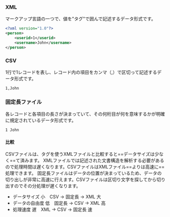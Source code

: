 ### XML
マークアップ言語の一つで、値を"タグ"で囲んで記述するデータ形式です。

```xml
<?xml version="1.0"?>
<person>
	<userid>1</userid>
	<username>John</username>
</person>
```

### CSV
1行で1レコードを表し、レコード内の項目をカンマ（,）で区切って記述するデータ形式です。
```csv
1,John
```

### 固定長ファイル
各レコードと各項目の長さが決まっていて、その何桁目が何を意味するかが明確に規定されているデータ形式です。
```
1 John
```

#### 比較
CSVファイルは、タグを使うXMLファイルと比較すると==データサイズは少なく==て済みます。
XMLファイルでは記述された文書構造を解析する必要があるので処理時間は遅くなります。CSVファイルはXMLファイル==よりは高速に==処理できます。
固定長ファイルはデータの位置が決まっているため、データの切り出しが非常に高速に行えます。CSVファイルは区切り文字を探してから切り出すのでその分処理が遅くなります。

- データサイズ
  小　CSV -> 固定長 -> XML 大
- データの自由度
  低　固定長 -> CSV -> XML 高
- 処理速度
  遅　XML -> CSV -> 固定長 速